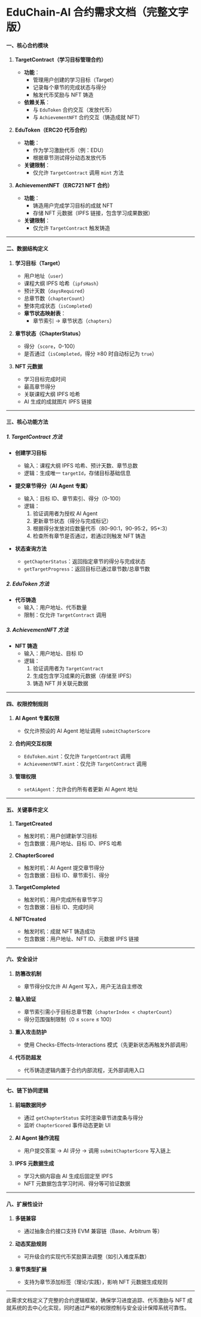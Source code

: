 # **EduChain-AI 合约需求文档（完整文字版）**

#### **一、核心合约模块**

1. **TargetContract（学习目标管理合约）**

   - **功能**：
     - 管理用户创建的学习目标（Target）
     - 记录每个章节的完成状态与得分
     - 触发代币奖励与 NFT 铸造
   - **依赖关系**：
     - 与 `EduToken` 合约交互（发放代币）
     - 与 `AchievementNFT` 合约交互（铸造成就 NFT）

2. **EduToken（ERC20 代币合约）**

   - **功能**：
     - 作为学习激励代币（例：EDU）
     - 根据章节测试得分动态发放代币
   - **关键限制**：
     - 仅允许 `TargetContract` 调用 `mint` 方法

3. **AchievementNFT（ERC721 NFT 合约）**
   - **功能**：
     - 铸造用户完成学习目标的成就 NFT
     - 存储 NFT 元数据（IPFS 链接，包含学习成果数据）
   - **关键限制**：
     - 仅允许 `TargetContract` 触发铸造

---

#### **二、数据结构定义**

1. **学习目标（Target）**

   - 用户地址（`user`）
   - 课程大纲 IPFS 哈希（`ipfsHash`）
   - 预计天数（`daysRequired`）
   - 总章节数（`chapterCount`）
   - 整体完成状态（`isCompleted`）
   - **章节状态映射表**：
     - 章节索引 → 章节状态（`chapters`）

2. **章节状态（ChapterStatus）**

   - 得分（`score`，0-100）
   - 是否通过（`isCompleted`，得分 ≥80 时自动标记为 `true`）

3. **NFT 元数据**
   - 学习目标完成时间
   - 最高章节得分
   - 关联课程大纲 IPFS 哈希
   - AI 生成的成就图片 IPFS 链接

---

#### **三、核心功能方法**

##### **1. TargetContract 方法**

- **创建学习目标**

  - 输入：课程大纲 IPFS 哈希、预计天数、章节总数
  - 逻辑：生成唯一 `targetId`，存储目标基础信息

- **提交章节得分（AI Agent 专属）**

  - 输入：目标 ID、章节索引、得分（0-100）
  - 逻辑：
    1. 验证调用者为授权 AI Agent
    2. 更新章节状态（得分与完成标记）
    3. 根据得分发放对应数量代币（80-90:1，90-95:2，95+:3）
    4. 检查所有章节是否通过，若通过则触发 NFT 铸造

- **状态查询方法**
  - `getChapterStatus`：返回指定章节的得分与完成状态
  - `getTargetProgress`：返回目标已通过章节数/总章节数

##### **2. EduToken 方法**

- **代币铸造**
  - 输入：用户地址、代币数量
  - 限制：仅允许 `TargetContract` 调用

##### **3. AchievementNFT 方法**

- **NFT 铸造**
  - 输入：用户地址、目标 ID
  - 逻辑：
    1. 验证调用者为 `TargetContract`
    2. 生成包含学习成果的元数据（存储至 IPFS）
    3. 铸造 NFT 并关联元数据

---

#### **四、权限控制规则**

1. **AI Agent 专属权限**

   - 仅允许预设的 AI Agent 地址调用 `submitChapterScore`

2. **合约间交互权限**

   - `EduToken.mint`：仅允许 `TargetContract` 调用
   - `AchievementNFT.mint`：仅允许 `TargetContract` 调用

3. **管理权限**
   - `setAiAgent`：允许合约所有者更新 AI Agent 地址

---

#### **五、关键事件定义**

1. **TargetCreated**

   - 触发时机：用户创建新学习目标
   - 包含数据：用户地址、目标 ID、IPFS 哈希

2. **ChapterScored**

   - 触发时机：AI Agent 提交章节得分
   - 包含数据：目标 ID、章节索引、得分

3. **TargetCompleted**

   - 触发时机：用户完成所有章节学习
   - 包含数据：目标 ID、完成时间

4. **NFTCreated**
   - 触发时机：成就 NFT 铸造成功
   - 包含数据：用户地址、NFT ID、元数据 IPFS 链接

---

#### **六、安全设计**

1. **防篡改机制**

   - 章节得分仅允许 AI Agent 写入，用户无法自主修改

2. **输入验证**

   - 章节索引需小于目标总章节数（`chapterIndex < chapterCount`）
   - 得分范围强制限制（0 ≤ `score` ≤ 100）

3. **重入攻击防护**

   - 使用 Checks-Effects-Interactions 模式（先更新状态再触发外部调用）

4. **代币防超发**
   - 代币铸造逻辑内置于合约内部流程，无外部调用入口

---

#### **七、链下协同逻辑**

1. **前端数据同步**

   - 通过 `getChapterStatus` 实时渲染章节进度条与得分
   - 监听 `ChapterScored` 事件动态更新 UI

2. **AI Agent 操作流程**

   - 用户提交答案 → AI 评分 → 调用 `submitChapterScore` 写入链上

3. **IPFS 元数据生成**
   - 学习大纲内容由 AI 生成后固定至 IPFS
   - NFT 元数据包含学习时间、得分等可验证数据

---

#### **八、扩展性设计**

1. **多链兼容**

   - 通过抽象合约接口支持 EVM 兼容链（Base、Arbitrum 等）

2. **动态奖励规则**

   - 可升级合约实现代币奖励算法调整（如引入难度系数）

3. **章节类型扩展**
   - 支持为章节添加标签（理论/实践），影响 NFT 元数据生成规则

---

此需求文档定义了完整的合约逻辑框架，确保学习进度追踪、代币激励与 NFT 成就系统的去中心化实现，同时通过严格的权限控制与安全设计保障系统可靠性。
